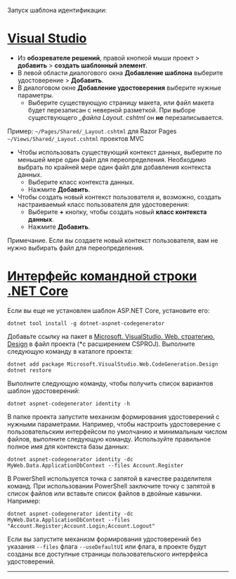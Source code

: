 Запуск шаблона идентификации:

# <a name="visual-studiotabvisual-studio"></a>[Visual Studio](#tab/visual-studio)

* Из **обозревателе решений**, правой кнопкой мыши проект > **добавить** > **создать шаблонный элемент**.
* В левой области диалогового окна **Добавление шаблона** выберите удостоверение  > **Добавить**.
* В диалоговом окне **Добавление удостоверения** выберите нужные параметры.
  * Выберите существующую страницу макета, или файл макета будет перезаписан с неверной разметкой. При выборе существующего  *\_файла Layout. cshtml* он **не** перезаписывается.

 Пример: `~/Pages/Shared/_Layout.cshtml` для Razor Pages `~/Views/Shared/_Layout.cshtml` проектов MVC
* Чтобы использовать существующий контекст данных, выберите по меньшей мере один файл для переопределения. Необходимо выбрать по крайней мере один файл для добавления контекста данных.
  * Выберите класс контекста данных.
  * Нажмите **Добавить**.
* Чтобы создать новый контекст пользователя и, возможно, создать настраиваемый класс пользователя для удостоверения:
  * Выберите **+** кнопку, чтобы создать новый **класс контекста данных**.
  * Нажмите **Добавить**.

Примечание. Если вы создаете новый контекст пользователя, вам не нужно выбирать файл для переопределения.

# <a name="net-core-clitabnetcore-cli"></a>[Интерфейс командной строки .NET Core](#tab/netcore-cli)

Если вы еще не установлен шаблон ASP.NET Core, установите его:

```console
dotnet tool install -g dotnet-aspnet-codegenerator
```

Добавьте ссылку на пакет в [Microsoft. VisualStudio. Web. стратегию. Design](https://www.nuget.org/packages/Microsoft.VisualStudio.Web.CodeGeneration.Design/) в файл проекта (\*с расширением CSPROJ). Выполните следующую команду в каталоге проекта:

```console
dotnet add package Microsoft.VisualStudio.Web.CodeGeneration.Design
dotnet restore
```

Выполните следующую команду, чтобы получить список вариантов шаблон удостоверений:

```console
dotnet aspnet-codegenerator identity -h
```

В папке проекта запустите механизм формирования удостоверений с нужными параметрами. Например, чтобы настроить удостоверение с пользовательским интерфейсом по умолчанию и минимальным числом файлов, выполните следующую команду. Используйте правильное полное имя для контекста базы данных:

```console
dotnet aspnet-codegenerator identity -dc MyWeb.Data.ApplicationDbContext --files Account.Register
```

В PowerShell используется точка с запятой в качестве разделителя команд. При использовании PowerShell заключите точку с запятой в список файлов или вставьте список файлов в двойные кавычки. Например:

```console
dotnet aspnet-codegenerator identity -dc MyWeb.Data.ApplicationDbContext --files "Account.Register;Account.Login;Account.Logout"
```

Если вы запустите механизм формирования удостоверений без указания `--files` флага `--useDefaultUI` или флага, в проекте будут созданы все доступные страницы пользовательского интерфейса удостоверений.

---
